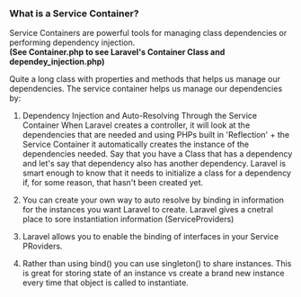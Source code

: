 ### What is a Service Container?
Service Containers are powerful tools for managing class dependencies or performing dependency injection. <br />
<strong>(See Container.php to see Laravel's Container Class and dependey_injection.php)</strong> <br />

Quite a long class with properties and methods that helps us manage our dependencies. The service container helps us manage our dependencies by:

1. Dependency Injection and Auto-Resolving Through the Service Container 
When Laravel creates a controller, it will look at the dependencies 
that are needed and using PHPs built in 'Reflection' + the Service Container it automatically creates the instance of the dependencies needed.
Say that you have a Class that has a dependency and let's say that dependency also has another dependency. Laravel is smart enough to know that it needs to initialize a class for a dependency if, for some reason, that hasn't been created yet. 

2. You can create your own way to auto resolve by binding in information for the instances you want Laravel to create. Laravel gives a cnetral place to sore instantiation information (ServiceProviders)

3. Laravel allows you to enable the binding of interfaces in your Service PRoviders.

4. Rather than using bind() you can use singleton() to share instances. This is great for storing state of an instance vs create a brand new instance every time that object is called to instantiate. 

